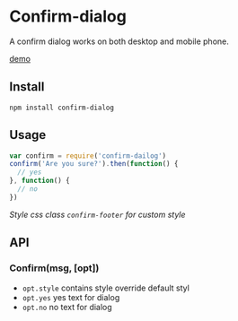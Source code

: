 # Confirm-dialog

A confirm dialog works on both desktop and mobile phone.

[demo](https://chemzqm/github.com/confirm-dailog)

## Install

    npm install confirm-dialog


## Usage

``` js
var confirm = require('confirm-dailog')
confirm('Are you sure?').then(function() {
  // yes
}, function() {
  // no
})
```

_Style css class `confirm-footer` for custom style_

## API

### Confirm(msg, [opt])

* `opt.style` contains style override default styl
* `opt.yes` yes text for dialog
* `opt.no` no text for dialog
